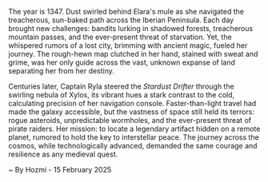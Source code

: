 
The year is 1347.  Dust swirled behind Elara's mule as she navigated the treacherous, sun-baked path across the Iberian Peninsula.  Each day brought new challenges: bandits lurking in shadowed forests, treacherous mountain passes, and the ever-present threat of starvation.  Yet, the whispered rumors of a lost city, brimming with ancient magic, fueled her journey.  The rough-hewn map clutched in her hand, stained with sweat and grime, was her only guide across the vast, unknown expanse of land separating her from her destiny.


Centuries later, Captain Ryla steered the *Stardust Drifter* through the swirling nebula of Xylos, its vibrant hues a stark contrast to the cold, calculating precision of her navigation console.  Faster-than-light travel had made the galaxy accessible, but the vastness of space still held its terrors: rogue asteroids, unpredictable wormholes, and the ever-present threat of pirate raiders.  Her mission: to locate a legendary artifact hidden on a remote planet, rumored to hold the key to interstellar peace. The journey across the cosmos, while technologically advanced, demanded the same courage and resilience as any medieval quest.

~ By Hozmi - 15 February 2025
